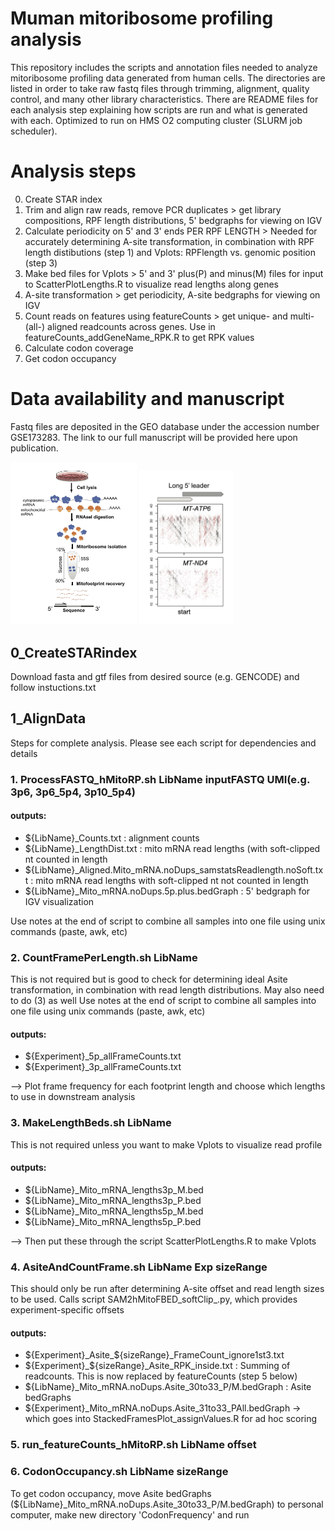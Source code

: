 # Muman mitoribosome profiling analysis

This repository includes the scripts and annotation files needed to analyze mitoribosome profiling data generated from human cells. The directories are listed in order to take raw fastq files through trimming, alignment, quality control, and many other library characteristics. There are README files for each analysis step explaining how scripts are run and what is generated with each. Optimized to run on HMS O2 computing cluster (SLURM job scheduler).

# Analysis steps

0. Create STAR index
1. Trim and align raw reads, remove PCR duplicates  >  get library compositions, RPF length distributions, 5' bedgraphs for viewing on IGV
2. Calculate periodicity on 5' and 3' ends PER RPF LENGTH  >  Needed for accurately determining A-site transformation, in combination with RPF length distibutions (step 1) and Vplots: RPFlength vs. genomic position (step 3)
3. Make bed files for Vplots  >  5' and 3' plus(P) and minus(M) files for input to ScatterPlotLengths.R to visualize read lengths along genes
4. A-site transformation  >  get periodicity, A-site bedgraphs for viewing on IGV
5. Count reads on features using featureCounts  >  get unique- and multi- (all-) aligned readcounts across genes. Use in featureCounts_addGeneName_RPK.R to get RPK values
6. Calculate codon coverage
7. Get codon occupancy

# Data availability and manuscript

Fastq files are deposited in the GEO database under the accession number GSE173283. The link to our full manuscript will be provided here upon publication.


<img src="Method.jpg" width="40%">
<img src="VplotExample.jpg" width="30%">


## 0_CreateSTARindex
Download fasta and gtf files from desired source (e.g. GENCODE) and follow instuctions.txt

## 1_AlignData

Steps for complete analysis. Please see each script for dependencies and details

### 1. ProcessFASTQ_hMitoRP.sh LibName inputFASTQ UMI(e.g. 3p6, 3p6_5p4, 3p10_5p4)
   
#### outputs:
   - ${LibName}_Counts.txt : alignment counts
   - ${LibName}_LengthDist.txt : mito mRNA read lengths (with soft-clipped nt counted in length
   - ${LibName}_Aligned.Mito_mRNA.noDups_samstatsReadlength.noSoft.txt : mito mRNA read lengths with soft-clipped nt not counted in length
   - ${LibName}_Mito_mRNA.noDups.5p.plus.bedGraph : 5' bedgraph for IGV visualization
   
   Use notes at the end of script to combine all samples into one file using unix commands (paste, awk, etc)
   
### 2. CountFramePerLength.sh LibName
   
   This is not required but is good to check for determining ideal Asite transformation, in combination with read length distributions. May also need to do (3) as well
   Use notes at the end of script to combine all samples into one file using unix commands (paste, awk, etc)
   
#### outputs:
   - ${Experiment}_5p_allFrameCounts.txt
   - ${Experiment}_3p_allFrameCounts.txt
   
   --> Plot frame frequency for each footprint length and choose which lengths to use in downstream analysis

### 3. MakeLengthBeds.sh LibName
   
   This is not required unless you want to make Vplots to visualize read profile
   
   #### outputs:
   - ${LibName}_Mito_mRNA_lengths3p_M.bed
   - ${LibName}_Mito_mRNA_lengths3p_P.bed                                                                                                                
   - ${LibName}_Mito_mRNA_lengths5p_M.bed                                                                                                                  
   - ${LibName}_Mito_mRNA_lengths5p_P.bed 
   
   --> Then put these through the script ScatterPlotLengths.R to make Vplots    

### 4. AsiteAndCountFrame.sh LibName Exp sizeRange
   
   This should only be run after determining A-site offset and read length sizes to be used. Calls script SAM2hMitoFBED_softClip_<Exp>.py, which provides experiment-specific offsets
   
   #### outputs:
   - ${Experiment}_Asite_${sizeRange}_FrameCount_ignore1st3.txt
   - ${Experiment}_${sizeRange}_Asite_RPK_inside.txt : Summing of readcounts. This is now replaced by featureCounts (step 5 below)
   - ${LibName}_Mito_mRNA.noDups.Asite_30to33_P/M.bedGraph : Asite bedGraphs
   - ${Experiment}_Mito_mRNA.noDups.Asite_31to33_PAll.bedGraph -> which goes into StackedFramesPlot_assignValues.R for ad hoc scoring
   
### 5. run_featureCounts_hMitoRP.sh LibName offset

### 6. CodonOccupancy.sh LibName sizeRange
To get codon occupancy, move Asite bedGraphs (${LibName}_Mito_mRNA.noDups.Asite_30to33_P/M.bedGraph) to personal computer, make new directory 'CodonFrequency' and run                                                                                                         
